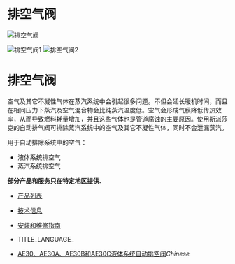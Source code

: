 

# 排空气阀

![排空气阀](/d/file/p/cbfb8bee4066aaae09450489cc94e413.jpg)

![排空气阀1](/d/file/p/cbfb8bee4066aaae09450489cc94e413.jpg) ![排空气阀2](/d/file/p/531ab31dc3d6882fb5f56bce53616c1b.jpg)

# 排空气阀

空气及其它不凝性气体在蒸汽系统中会引起很多问题。不但会延长暖机时间，而且在相同压力下蒸汽及空气混合物会比纯蒸汽温度低。空气会形成气膜降低传热效率，从而导致燃料耗量增加，并且这些气体也是管道腐蚀的主要原因。使用斯派莎克的自动排气阀可排除蒸汽系统中的空气及其它不凝性气体，同时不会泄漏蒸汽。

用于自动排除系统中的空气：

-   液体系统排空气
-   蒸汽系统排空气

**部分产品和服务只在特定地区提供.**

-   [产品列表](javascript:navactive(1);)
-   [技术信息](javascript:navactive(2);)
-   [安装和维修指南](javascript:navactive(3);)

-   TITLE_LANGUAGE_
-   [AE30、AE30A、AE30B和AE30C液体系统自动排空阀](/air-valves/AE30.html "AE30、AE30A、AE30B和AE30C液体系统自动排空阀")_Chinese_

